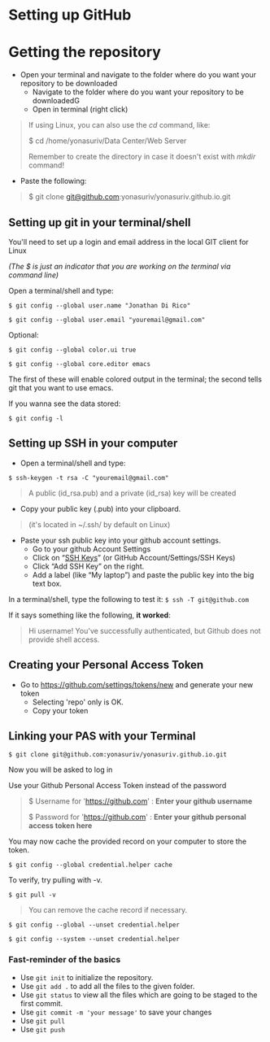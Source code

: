 # Setting up GitHub
# Getting the repository
- Open your terminal and navigate to the folder where do you want your repository to be downloaded
  - Navigate to the folder where do you want your repository to be downloadedG
  - Open in terminal (right click)

> If using Linux, you can also use the *cd* command, like:
>
> $ cd /home/yonasuriv/Data Center/Web Server
>
> Remember to create the directory in case it doesn't exist with *mkdir* command!

- Paste the following:

> $ git clone git@github.com:yonasuriv/yonasuriv.github.io.git

## Setting up git in your terminal/shell
You'll need to set up a login and email address in the local GIT client for Linux

_(The $ is just an indicator that you are working on the terminal via command line)_

Open a terminal/shell and type:

```$ git config --global user.name "Jonathan Di Rico"```

```$ git config --global user.email "youremail@gmail.com"```

Optional:

```$ git config --global color.ui true```

```$ git config --global core.editor emacs```

The first of these will enable colored output in the terminal; the second tells git that you want to use emacs.

If you wanna see the data stored:

```$ git config -l```

## Setting up SSH in your computer
- Open a terminal/shell and type:

```$ ssh-keygen -t rsa -C "youremail@gmail.com"```

> A public (id_rsa.pub) and a private (id_rsa) key will be created

- Copy your public key (.pub) into your clipboard. 

> (it's located in ~/.ssh/ by default on Linux)

- Paste your ssh public key into your github account settings.
  - Go to your github Account Settings
  - Click on “[SSH Keys](https://github.com/settings/keys)” (or GitHub Account/Settings/SSH Keys)
  - Click “Add SSH Key” on the right.
  - Add a label (like “My laptop”) and paste the public key into the big text box.
  

In a terminal/shell, type the following to test it:
```$ ssh -T git@github.com```

If it says something like the following, **it worked**:

> Hi username! You've successfully authenticated, but Github does not provide shell access.


## Creating your Personal Access Token
- Go to https://github.com/settings/tokens/new and generate your new token 
  - Selecting 'repo' only is OK.
  - Copy your token

## Linking your PAS with your Terminal

```$ git clone git@github.com:yonasuriv/yonasuriv.github.io.git``` 

Now you will be asked to log in

Use your Github Personal Access Token instead of the password

> $ Username for 'https://github.com' : **Enter your github username**
> 
> $ Password for 'https://github.com' : **Enter your github personal access token here**


You may now cache the provided record on your computer to store the token.

```$ git config --global credential.helper cache```


 To verify, try pulling with -v.

```$ git pull -v```


> You can remove the cache record if necessary.

```$ git config --global --unset credential.helper```

```$ git config --system --unset credential.helper```

### Fast-reminder of the basics
- Use ```git init``` to initialize the repository.
- Use ```git add .``` to add all the files to the given folder.
- Use ```git status``` to view all the files which are going to be staged to the first commit.
- Use ```git commit -m 'your message'``` to save your changes
- Use ```git pull ```
- Use ```git push```

